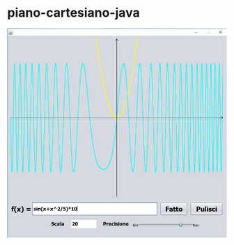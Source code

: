 # piano-cartesiano-java

![alt text](https://github.com/ErliPan/piano-cartesiano-java/blob/master/screenshot.png)
